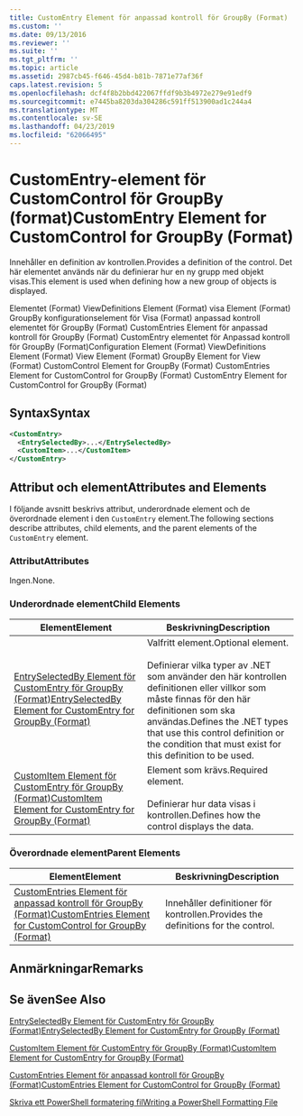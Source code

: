 ```yaml
---
title: CustomEntry Element för anpassad kontroll för GroupBy (Format) | Microsoft Docs
ms.custom: ''
ms.date: 09/13/2016
ms.reviewer: ''
ms.suite: ''
ms.tgt_pltfrm: ''
ms.topic: article
ms.assetid: 2987cb45-f646-45d4-b81b-7871e77af36f
caps.latest.revision: 5
ms.openlocfilehash: dcf4f8b2bbd422067ffdf9b3b4972e279e91edf9
ms.sourcegitcommit: e7445ba8203da304286c591ff513900ad1c244a4
ms.translationtype: MT
ms.contentlocale: sv-SE
ms.lasthandoff: 04/23/2019
ms.locfileid: "62066495"
---
```

# <a name="customentry-element-for-customcontrol-for-groupby-format"></a><span data-ttu-id="459ed-102">CustomEntry-element för CustomControl för GroupBy (format)</span><span class="sxs-lookup"><span data-stu-id="459ed-102">CustomEntry Element for CustomControl for GroupBy (Format)</span></span>

<span data-ttu-id="459ed-103">Innehåller en definition av kontrollen.</span><span class="sxs-lookup"><span data-stu-id="459ed-103">Provides a definition of the control.</span></span> <span data-ttu-id="459ed-104">Det här elementet används när du definierar hur en ny grupp med objekt visas.</span><span class="sxs-lookup"><span data-stu-id="459ed-104">This element is used when defining how a new group of objects is displayed.</span></span>

<span data-ttu-id="459ed-105">Elementet (Format) ViewDefinitions Element (Format) visa Element (Format) GroupBy konfigurationselement för Visa (Format) anpassad kontroll elementet för GroupBy (Format) CustomEntries Element för anpassad kontroll för GroupBy (Format) CustomEntry elementet för Anpassad kontroll för GroupBy (Format)</span><span class="sxs-lookup"><span data-stu-id="459ed-105">Configuration Element (Format) ViewDefinitions Element (Format) View Element (Format) GroupBy Element for View (Format) CustomControl Element for GroupBy (Format) CustomEntries Element for CustomControl for GroupBy (Format) CustomEntry Element for CustomControl for GroupBy (Format)</span></span>

## <a name="syntax"></a><span data-ttu-id="459ed-106">Syntax</span><span class="sxs-lookup"><span data-stu-id="459ed-106">Syntax</span></span>

```xml
<CustomEntry>
  <EntrySelectedBy>...</EntrySelectedBy>
  <CustomItem>...</CustomItem>
</CustomEntry>
```

## <a name="attributes-and-elements"></a><span data-ttu-id="459ed-107">Attribut och element</span><span class="sxs-lookup"><span data-stu-id="459ed-107">Attributes and Elements</span></span>

<span data-ttu-id="459ed-108">I följande avsnitt beskrivs attribut, underordnade element och de överordnade element i den `CustomEntry` element.</span><span class="sxs-lookup"><span data-stu-id="459ed-108">The following sections describe attributes, child elements, and the parent elements of the `CustomEntry` element.</span></span>

### <a name="attributes"></a><span data-ttu-id="459ed-109">Attribut</span><span class="sxs-lookup"><span data-stu-id="459ed-109">Attributes</span></span>

<span data-ttu-id="459ed-110">Ingen.</span><span class="sxs-lookup"><span data-stu-id="459ed-110">None.</span></span>

### <a name="child-elements"></a><span data-ttu-id="459ed-111">Underordnade element</span><span class="sxs-lookup"><span data-stu-id="459ed-111">Child Elements</span></span>

|<span data-ttu-id="459ed-112">Element</span><span class="sxs-lookup"><span data-stu-id="459ed-112">Element</span></span>|<span data-ttu-id="459ed-113">Beskrivning</span><span class="sxs-lookup"><span data-stu-id="459ed-113">Description</span></span>|
|-------------|-----------------|
|[<span data-ttu-id="459ed-114">EntrySelectedBy Element för CustomEntry för GroupBy (Format)</span><span class="sxs-lookup"><span data-stu-id="459ed-114">EntrySelectedBy Element for CustomEntry for GroupBy (Format)</span></span>](./entryselectedby-element-for-customentry-for-groupby-format.md)|<span data-ttu-id="459ed-115">Valfritt element.</span><span class="sxs-lookup"><span data-stu-id="459ed-115">Optional element.</span></span><br /><br /> <span data-ttu-id="459ed-116">Definierar vilka typer av .NET som använder den här kontrollen definitionen eller villkor som måste finnas för den här definitionen som ska användas.</span><span class="sxs-lookup"><span data-stu-id="459ed-116">Defines the .NET types that use this control definition or the condition that must exist for this definition to be used.</span></span>|
|[<span data-ttu-id="459ed-117">CustomItem Element för CustomEntry för GroupBy (Format)</span><span class="sxs-lookup"><span data-stu-id="459ed-117">CustomItem Element for CustomEntry for GroupBy (Format)</span></span>](./customitem-element-for-customentry-for-groupby-format.md)|<span data-ttu-id="459ed-118">Element som krävs.</span><span class="sxs-lookup"><span data-stu-id="459ed-118">Required element.</span></span><br /><br /> <span data-ttu-id="459ed-119">Definierar hur data visas i kontrollen.</span><span class="sxs-lookup"><span data-stu-id="459ed-119">Defines how the control displays the data.</span></span>|

### <a name="parent-elements"></a><span data-ttu-id="459ed-120">Överordnade element</span><span class="sxs-lookup"><span data-stu-id="459ed-120">Parent Elements</span></span>

|<span data-ttu-id="459ed-121">Element</span><span class="sxs-lookup"><span data-stu-id="459ed-121">Element</span></span>|<span data-ttu-id="459ed-122">Beskrivning</span><span class="sxs-lookup"><span data-stu-id="459ed-122">Description</span></span>|
|-------------|-----------------|
|[<span data-ttu-id="459ed-123">CustomEntries Element för anpassad kontroll för GroupBy (Format)</span><span class="sxs-lookup"><span data-stu-id="459ed-123">CustomEntries Element for CustomControl for GroupBy (Format)</span></span>](./customentries-element-for-customcontrol-for-groupby-format.md)|<span data-ttu-id="459ed-124">Innehåller definitioner för kontrollen.</span><span class="sxs-lookup"><span data-stu-id="459ed-124">Provides the definitions for the control.</span></span>|

## <a name="remarks"></a><span data-ttu-id="459ed-125">Anmärkningar</span><span class="sxs-lookup"><span data-stu-id="459ed-125">Remarks</span></span>

## <a name="see-also"></a><span data-ttu-id="459ed-126">Se även</span><span class="sxs-lookup"><span data-stu-id="459ed-126">See Also</span></span>

[<span data-ttu-id="459ed-127">EntrySelectedBy Element för CustomEntry för GroupBy (Format)</span><span class="sxs-lookup"><span data-stu-id="459ed-127">EntrySelectedBy Element for CustomEntry for GroupBy (Format)</span></span>](./entryselectedby-element-for-customentry-for-groupby-format.md)

[<span data-ttu-id="459ed-128">CustomItem Element för CustomEntry för GroupBy (Format)</span><span class="sxs-lookup"><span data-stu-id="459ed-128">CustomItem Element for CustomEntry for GroupBy (Format)</span></span>](./customitem-element-for-customentry-for-groupby-format.md)

[<span data-ttu-id="459ed-129">CustomEntries Element för anpassad kontroll för GroupBy (Format)</span><span class="sxs-lookup"><span data-stu-id="459ed-129">CustomEntries Element for CustomControl for GroupBy (Format)</span></span>](./customentries-element-for-customcontrol-for-groupby-format.md)

[<span data-ttu-id="459ed-130">Skriva ett PowerShell formatering fil</span><span class="sxs-lookup"><span data-stu-id="459ed-130">Writing a PowerShell Formatting File</span></span>](./writing-a-powershell-formatting-file.md)
